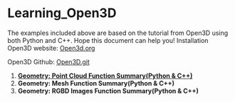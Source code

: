 # Learning_Open3D
The examples included above are based on the tutorial from Open3D using both Python and C++. Hope this document can help you! 
Installation
Open3D website: [Open3d.org](http://www.open3d.org/)

Open3D Github: [Open3D.git](https://github.com/intel-isl/Open3D)

1. [**Geometry: Point Cloud Function Summary(Python & C++)**](https://github.com/LYON-WANG/Learning_Open3D/blob/master/1_pointCloud/README.md)
2. **Geometry: Mesh Function Summary(Python & C++)**
3. **Geometry: RGBD Images Function Summary(Python & C++)**
